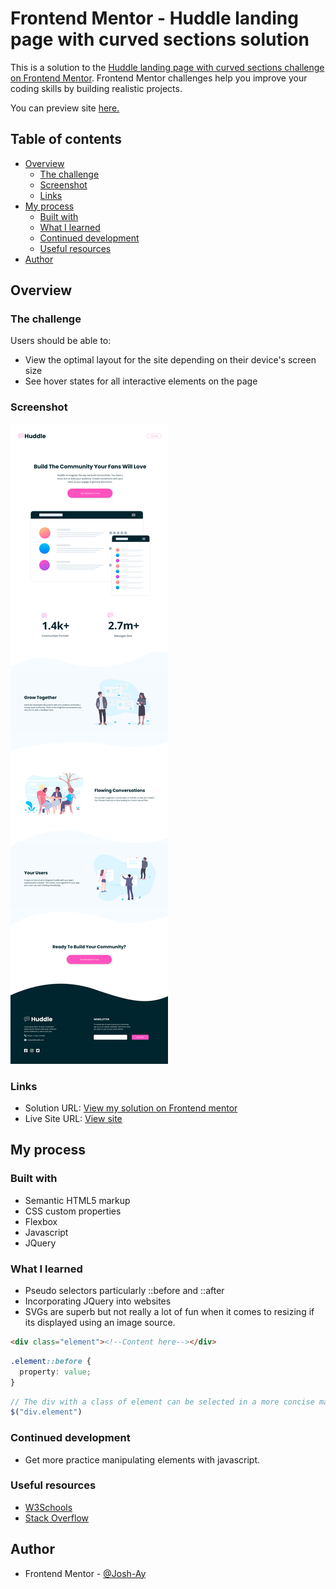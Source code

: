 # Frontend Mentor - Huddle landing page with curved sections solution

This is a solution to the [Huddle landing page with curved sections challenge on Frontend Mentor](https://www.frontendmentor.io/challenges/huddle-landing-page-with-curved-sections-5ca5ecd01e82137ec91a50f2). Frontend Mentor challenges help you improve your coding skills by building realistic projects. 

You can preview site [here.](https://josh-ay.github.io/huddles-landing-page-with-curved-sections/)

## Table of contents

- [Overview](#overview)
  - [The challenge](#the-challenge)
  - [Screenshot](#screenshot)
  - [Links](#links)
- [My process](#my-process)
  - [Built with](#built-with)
  - [What I learned](#what-i-learned)
  - [Continued development](#continued-development)
  - [Useful resources](#useful-resources)
- [Author](#author)


## Overview


### The challenge

Users should be able to:

- View the optimal layout for the site depending on their device's screen size
- See hover states for all interactive elements on the page


### Screenshot

![](./images/screenshot.png)


### Links

- Solution URL: [View my solution on Frontend mentor](https://www.frontendmentor.io/solutions/huddles-landing-page-with-curved-sections-dIQWSPB9t)
- Live Site URL: [View site](https://josh-ay.github.io/huddles-landing-page-with-curved-sections/)

## My process

### Built with

- Semantic HTML5 markup
- CSS custom properties
- Flexbox
- Javascript
- JQuery


### What I learned
- Pseudo selectors particularly ::before and ::after
- Incorporating JQuery into websites
- SVGs are superb but not really a lot of fun when it comes to resizing if its displayed using an image source.

```html
<div class="element"><!--Content here--></div>
```
```css
.element::before {
  property: value;
}
```
```js
// The div with a class of element can be selected in a more concise manner using jquery as so:
$("div.element")

```


### Continued development
- Get more practice manipulating elements with javascript.


### Useful resources

- [W3Schools](https://www.w3schools.com/)
- [Stack Overflow](https://stackoverflow.com/)


## Author

- Frontend Mentor - [@Josh-Ay](https://www.frontendmentor.io/profile/Josh-Ay)

